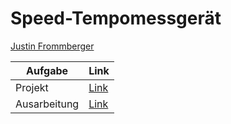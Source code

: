 # Speed-Tempomessgerät

[Justin Frommberger](https://github.com/JustinF97)

| Aufgabe       |   Link   |                                                                                                               
| ------------- | -------- |
| Projekt       |[Link](https://github.com/JustinF97/DL_Driver_Drowsiness_detection/tree/main/Projekt/Drowsiness%20detection)|  
| Ausarbeitung  |[Link](https://github.com/JustinF97/DL_Driver_Drowsiness_detection/tree/main/Ausarbeitung/DeepLearning_Latex)|
